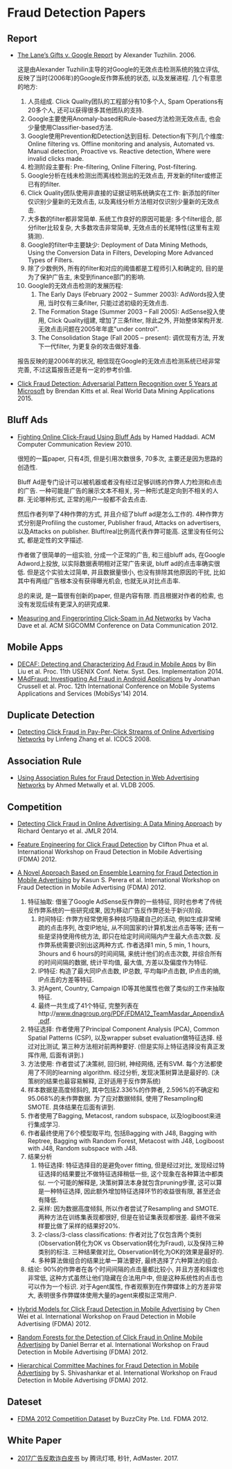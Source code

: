 # Fraud Detection Papers

## Report
* [The Lane’s Gifts v. Google Report](/papers/Alexandr_Tuzhilin_Report.pdf) by Alexander Tuzhilin. 2006.

 	这是由Alexander Tuzhilin主导的对Google的无效点击检测系统的独立评估, 反映了当时(2006年)的Google反作弊系统的状态, 以及发展进程. 几个有意思的地方:
	1. 人员组成. Click Quality团队的工程部分有10多个人, Spam Operations有20多个人, 还可以获得很多其他团队的支持.
	2. Google主要使用Anomaly-based和Rule-based方法检测无效点击, 也会少量使用Classifier-based方法.
	3. Google使用Prevention和Detection达到目标. Detection有下列几个维度: Online filtering vs. Offline monitoring and analysis, Automated vs. Manual detection, Proactive vs. Reactive detection, Where were invalid clicks made.
	4. 检测阶段主要有: Pre-filtering, Online Filtering, Post-filtering.
	5. Google分析在线未检测出而离线检测出的无效点击, 开发新的filter或修正已有的filter.
	6. Click Quality团队使用非直接的证据证明系统确实在工作: 新添加的filter仅识别少量新的无效点击, 以及离线分析方法相对仅识别少量新的无效点击.
	7. 大多数的filter都非常简单. 系统工作良好的原因可能是: 多个filter组合, 部分filter比较复杂, 大多数攻击非常简单, 无效点击的长尾特性(这里有主观猜测).
	8. Google的filter中主要缺少: Deployment of Data Mining Methods, Using the Conversion Data in Filters, Developing More Advanced Types of Filters.
	9. 除了少数例外, 所有的filter和对应的阈值都是工程师引入和确定的, 目的是为了保护广告主, 未受到finance部门的影响.
	10. Google的无效点击检测的发展历程: 
		1. The Early Days (February 2002 – Summer 2003): AdWords投入使用, 当时仅有三条filter, 只能过滤初级的无效点击.
		2. The Formation Stage (Summer 2003 – Fall 2005): AdSense投入使用, Click Quality组建, 增加了三条filter, 除此之外, 开始整体架构开发. 无效点击问题在2005年年底"under control".
		3. The Consolidation Stage (Fall 2005 – present): 调优现有方法, 开发下一代filter, 为更复杂的攻击做好准备.

	报告反映的是2006年的状况, 相信现在Google的无效点击检测系统已经非常完善, 不过这篇报告还是有一定的参考价值.

* [Click Fraud Detection: Adversarial Pattern Recognition over 5 Years at Microsoft](/papers/ClickQualitySystems54_LNCSFormat_clean.pdf) by Brendan Kitts et al. Real World Data Mining Applications 2015.

## Bluff Ads
* [Fighting Online Click-Fraud Using Bluff Ads](/papers/10.1.1.471.8973.pdf) by Hamed Haddadi. ACM Computer Communication Review 2010.

	很短的一篇paper, 只有4页, 但是引用次数很多, 70多次, 主要还是因为思路的创造性.

	Bluff Ad是专门设计可以被机器或者没有经过足够训练的作弊人力检测和点击的广告. 一种可能是广告的展示文本不相关, 另一种形式是定向到不相关的人群. 无论哪种形式, 正常的用户一般都不会去点击.

	然后作者列举了4种作弊的方式, 并且介绍了bluff ad是怎么工作的. 4种作弊方式分别是Profiling the customer, Publisher fraud, Attacks on advertisers, 以及Attacks on publisher. Bluff/real比例高代表作弊可能高. 这里没有任何公式, 都是定性的文字描述.

	作者做了很简单的一组实验, 分成一个正常的广告, 和三组bluff ads, 在Google Adword上投放, 以实际数据表明相对正常广告来说, bluff ad的点击率确实很低. 但是这个实验太过简单, 并且数据量很小, 也没有排除其他原因的干扰, 比如其中有两组广告根本没有获得曝光机会, 也就无从对比点击率.

	总的来说, 是一篇很有创新的paper, 但是内容有限. 而且根据对作者的检索, 也没有发现后续有更深入的研究成果.

* [Measuring and Fingerprinting Click-Spam in Ad Networks](/papers/sigcomm12-clickspam.pdf) by Vacha Dave et al. ACM SIGCOMM Conference on Data Communication 2012.

## Mobile Apps
* [DECAF: Detecting and Characterizing Ad Fraud in Mobile Apps](/papers/10.1.1.704.3668.pdf) by Bin Liu et al. Proc. 11th USENIX Conf. Netw. Syst. Des. Implementation 2014.
* [MAdFraud: Investigating Ad Fraud in Android Applications](/papers/mobisys2014.pdf) by Jonathan Crussell et al. Proc. 12th International Conference on Mobile Systems Applications and Services (MobiSys'14) 2014.

## Duplicate Detection
* [Detecting Click Fraud in Pay-Per-Click Streams of Online Advertising Networks](https://www.researchgate.net/profile/Linfeng_Zhang4/publication/4365107_Detecting_Click_Fraud_in_Pay-Per-Click_Streams_of_Online_Advertising_Networks/links/56f12ac908ae9a58a829435f.pdf) by Linfeng Zhang et al. ICDCS 2008.

## Association Rule
* [Using Association Rules for Fraud Detection in Web Advertising Networks](https://p2p.cs.ucsb.edu/research/tech_reports/reports/2005-13.pdf) by Ahmed Metwally et al. VLDB 2005.

## Competition
* [Detecting Click Fraud in Online Advertising: A Data Mining Approach](/papers/JMLR'13.pdf) by Richard Oentaryo et al. JMLR 2014.
* [Feature Engineering for Click Fraud Detection](http://research.larc.smu.edu.sg/fdma2012/doc/FirstWinner-Starrystarrynight-Paper.pdf) by Clifton Phua et al. International Workshop on Fraud Detection in Mobile Advertising (FDMA) 2012.
* [A Novel Approach Based on Ensemble Learning for Fraud Detection in Mobile Advertising](http://research.larc.smu.edu.sg/fdma2012/doc/SecondWinner-TeamMasdar-Paper.pdf) by Kasun S. Perera et al. International Workshop on Fraud Detection in Mobile Advertising (FDMA) 2012.

	1. 特征抽取: 借鉴了Google AdSense反作弊的一些特征, 同时也参考了传统反作弊系统的一些研究成果, 因为移动广告反作弊还处于新兴阶段.
		1. 时间特征: 作弊方经常使用多种技巧隐藏自己的活动, 例如生成非常稀疏的点击序列, 改变IP地址, 从不同国家的计算机发出点击等等; 还有一些是坚持使用传统方法, 即只在给定时间间隔内产生最大点击次数. 反作弊系统需要识别出这两种方式. 作者选择1 min, 5 min, 1 hours, 3hours and 6 hours的时间间隔, 来统计他们的点击次数, 并综合所有的时间间隔的数据, 统计平均值, 最大值, 方差以及偏度作为特征.
		2. IP特征: 构造了最大同IP点击数, IP总数, 平均每IP点击数, IP点击的熵, IP点击的方差等特征.
		3. 对Agent, Country, Campaign ID等其他属性也做了类似的工作来抽取特征.
		4. 最终一共生成了41个特征, 完整列表在http://www.dnagroup.org/PDF/FDMA12_TeamMasdar_AppendixA.pdf.
	2. 特征选择: 作者使用了Principal Component Analysis (PCA), Common Spatial Patterns (CSP), 以及wrapper subset evaluation做特征选择. 经过对比测试, 第三种方法相对前两种要好. (但是实际上特征选择没有真正发挥作用, 后面有讲到.)
	3. 方法使用: 作者尝试了决策树, 回归树, 神经网络, 还有SVM. 每个方法都使用了不同的learning algorithm. 经过分析, 发现决策树算法是最好的. (决策树的结果也最容易解释, 正好适用于反作弊系统)
	4. 样本数据是高度倾斜的, 其中包括2.336%的作弊者, 2.596%的不确定和95.068%的未作弊数据. 为了应对数据倾斜, 使用了Resampling和SMOTE. 具体结果在后面有讲到.
	5. 作者使用了Bagging, Metacost, random subspace, 以及logiboost来进行集成学习.
	6. 作者最终使用了6个模型取平均, 包括Bagging with J48, Bagging with Reptree, Bagging with Random Forest, Metacost with J48, Logiboost with J48, Random subspace with J48.
	7. 结果分析
		1. 特征选择: 特征选择目的是避免over fitting, 但是经过对比, 发现经过特征选择的结果要比不做特征选择稍低一些, 这个现象在各种算法中都类似. 一个可能的解释是, 决策树算法本身就包含pruning步骤, 这可以算是一种特征选择, 因此额外增加特征选择环节的收益很有限, 甚至还会有降低.
		2. 采样: 因为数据高度倾斜, 所以作者尝试了Resampling and SMOTE. 两种方法在训练集表现都很好, 但是在验证集表现都很差. 最终不做采样要比做了采样的结果好20%.
		3. 2-class/3-class classifications: 作者对比了仅包含两个类别(Observation转化为OK vs Observation转化为Fraud), 以及保持三种类别的标注. 三种结果做对比, Observation转化为OK的效果是最好的.
		4. 多种算法做组合的结果比单一算法要好, 最终选择了六种算法的组合.
	8. 结论: 90%的作弊者在各个时间间隔的点击量都比较小, 并且方差和斜度也非常低, 这种方式虽然让他们隐藏在合法用户中, 但是这种系统性的点击也可以作为一个标识. 对于Agent属性, 作者观察到在作弊媒体上的方差非常大, 表明很多作弊媒体使用大量的agent来模拟正常用户.

* [Hybrid Models for Click Fraud Detection in Mobile Advertising](http://research.larc.smu.edu.sg/fdma2012/doc/ThirdWinner-DB2-Paper.pdf) by Chen Wei et al. International Workshop on Fraud Detection in Mobile Advertising (FDMA) 2012.
* [Random Forests for the Detection of Click Fraud in Online Mobile Advertising](http://research.larc.smu.edu.sg/fdma2012/doc/FirstRunnerUp-Tea-Paper.pdf) by Daniel Berrar et al. International Workshop on Fraud Detection in Mobile Advertising (FDMA) 2012.
* [Hierarchical Committee Machines for Fraud Detection in Mobile Advertising](http://research.larc.smu.edu.sg/fdma2012/doc/SecondRunnerUp-Kites-Paper.pdf) by S. Shivashankar et al. International Workshop on Fraud Detection in Mobile Advertising (FDMA) 2012.

## Dateset
* [FDMA 2012 Competition Dataset](https://docs.google.com/file/d/0B77LA4oEl-AQTGRHSVNMczJhVTg) by BuzzCity Pte. Ltd. FDMA 2012.

## White Paper
* [2017广告反欺诈白皮书](https://3gimg.qq.com/mig_op/beacon/download/baipishu.pdf) by 腾讯灯塔, 秒针, AdMaster. 2017.